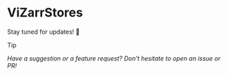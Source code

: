# ViZarrStores

Stay tuned for updates! 🚀

> [!TIP]
> _Have a suggestion or a feature request? Don't hesitate to open an issue or PR!_
